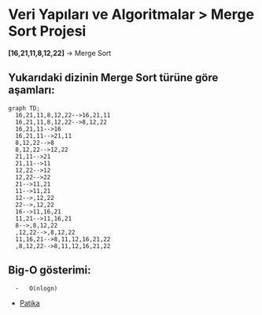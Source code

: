 # Veri Yapıları ve Algoritmalar > Merge Sort Projesi

**[16,21,11,8,12,22]** -> Merge Sort

## Yukarıdaki dizinin Merge Sort türüne göre aşamları:

```mermaid centre
graph TD;
  16,21,11,8,12,22-->16,21,11
  16,21,11,8,12,22-->8,12,22
  16,21,11-->16
  16,21,11-->21,11
  8,12,22-->8
  8,12,22-->12,22
  21,11-->21
  21,11-->11
  12,22-->12
  12,22-->22
  21-->11,21
  11-->11,21
  12-->,12,22
  22-->,12,22
  16-->11,16,21
  11,21-->11,16,21
  8-->,8,12,22
  ,12,22-->,8,12,22
  11,16,21-->8,11,12,16,21,22
  ,8,12,22-->8,11,12,16,21,22
```

## Big-O gösterimi:

```brash
  -   O(nlogn)
```

* [Patika](https://app.patika.dev/paths)